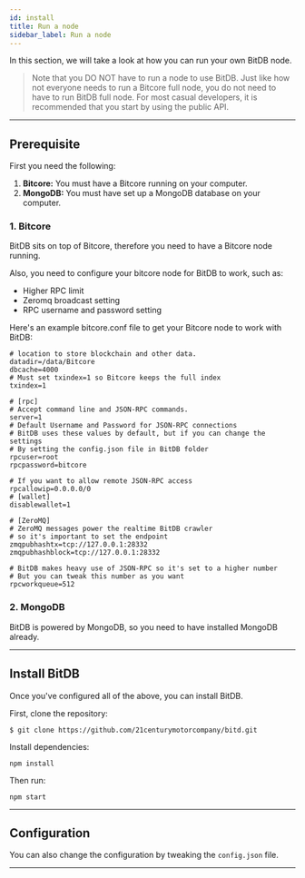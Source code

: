 ```yaml
---
id: install
title: Run a node
sidebar_label: Run a node
---
```


In this section, we will take a look at how you can run your own BitDB node.

> Note that you DO NOT have to run a node to use BitDB. Just like how not everyone needs to run a Bitcore full node, you do not need to have to run BitDB full node.
> For most casual developers, it is recommended that you start by using the public API.

---

## Prerequisite

First you need the following:

1. **Bitcore:** You must have a Bitcore running on your computer.
2. **MongoDB:** You must have set up a MongoDB database on your computer.

### 1. Bitcore

BitDB sits on top of Bitcore, therefore you need to have a Bitcore node running.

Also, you need to configure your bitcore node for BitDB to work, such as:

- Higher RPC limit
- Zeromq broadcast setting
- RPC username and password setting

Here's an example bitcore.conf file to get your Bitcore node to work with BitDB:

```
# location to store blockchain and other data.
datadir=/data/Bitcore
dbcache=4000
# Must set txindex=1 so Bitcore keeps the full index
txindex=1
​
# [rpc]
# Accept command line and JSON-RPC commands.
server=1
# Default Username and Password for JSON-RPC connections
# BitDB uses these values by default, but if you can change the settings
# By setting the config.json file in BitDB folder
rpcuser=root
rpcpassword=bitcore
​
# If you want to allow remote JSON-RPC access
rpcallowip=0.0.0.0/0
# [wallet]
disablewallet=1
​
# [ZeroMQ]
# ZeroMQ messages power the realtime BitDB crawler
# so it's important to set the endpoint
zmqpubhashtx=tcp://127.0.0.1:28332
zmqpubhashblock=tcp://127.0.0.1:28332
​
# BitDB makes heavy use of JSON-RPC so it's set to a higher number
# But you can tweak this number as you want
rpcworkqueue=512
```

### 2. MongoDB

BitDB is powered by MongoDB, so you need to have installed MongoDB already.

---

## Install BitDB

Once you've configured all of the above, you can install BitDB.

First, clone the repository:

```
$ git clone https://github.com/21centurymotorcompany/bitd.git
```

Install dependencies:

```
npm install
```

Then run:

```
npm start
```

---

## Configuration

You can also change the configuration by tweaking the `config.json` file.

---

